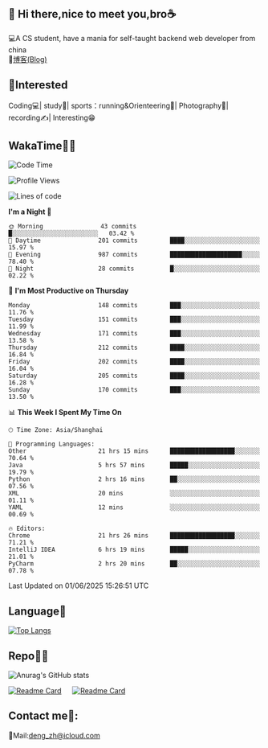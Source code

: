 👋 Hi there,nice to meet you,bro☕
---
💻A CS student, have a mania for self-taught backend web developer from china   
📌[博客(Blog)](https://github.com/HealUP/MyBlog)

 <!-- waka-box start -->
 <!-- waka-box end -->
 
🧲**Interested**
--
Coding💻| study📖| sports：running&Orienteering🏃‍| Photography📸| recording✍️| Interesting😁

WakaTime👨‍💻
---
<!--START_SECTION:waka-->
![Code Time](http://img.shields.io/badge/Code%20Time-3%2C079%20hrs%201%20min-blue)

![Profile Views](http://img.shields.io/badge/Profile%20Views-1-blue)

![Lines of code](https://img.shields.io/badge/From%20Hello%20World%20I%27ve%20Written-205.1%20thousand%20lines%20of%20code-blue)

**I'm a Night 🦉** 

```text
🌞 Morning                43 commits          █░░░░░░░░░░░░░░░░░░░░░░░░   03.42 % 
🌆 Daytime                201 commits         ████░░░░░░░░░░░░░░░░░░░░░   15.97 % 
🌃 Evening                987 commits         ████████████████████░░░░░   78.40 % 
🌙 Night                  28 commits          █░░░░░░░░░░░░░░░░░░░░░░░░   02.22 % 
```
📅 **I'm Most Productive on Thursday** 

```text
Monday                   148 commits         ███░░░░░░░░░░░░░░░░░░░░░░   11.76 % 
Tuesday                  151 commits         ███░░░░░░░░░░░░░░░░░░░░░░   11.99 % 
Wednesday                171 commits         ███░░░░░░░░░░░░░░░░░░░░░░   13.58 % 
Thursday                 212 commits         ████░░░░░░░░░░░░░░░░░░░░░   16.84 % 
Friday                   202 commits         ████░░░░░░░░░░░░░░░░░░░░░   16.04 % 
Saturday                 205 commits         ████░░░░░░░░░░░░░░░░░░░░░   16.28 % 
Sunday                   170 commits         ███░░░░░░░░░░░░░░░░░░░░░░   13.50 % 
```


📊 **This Week I Spent My Time On** 

```text
🕑︎ Time Zone: Asia/Shanghai

💬 Programming Languages: 
Other                    21 hrs 15 mins      ██████████████████░░░░░░░   70.64 % 
Java                     5 hrs 57 mins       █████░░░░░░░░░░░░░░░░░░░░   19.79 % 
Python                   2 hrs 16 mins       ██░░░░░░░░░░░░░░░░░░░░░░░   07.56 % 
XML                      20 mins             ░░░░░░░░░░░░░░░░░░░░░░░░░   01.11 % 
YAML                     12 mins             ░░░░░░░░░░░░░░░░░░░░░░░░░   00.69 % 

🔥 Editors: 
Chrome                   21 hrs 26 mins      ██████████████████░░░░░░░   71.21 % 
IntelliJ IDEA            6 hrs 19 mins       █████░░░░░░░░░░░░░░░░░░░░   21.01 % 
PyCharm                  2 hrs 20 mins       ██░░░░░░░░░░░░░░░░░░░░░░░   07.78 % 
```


 Last Updated on 01/06/2025 15:26:51 UTC
<!--END_SECTION:waka-->

Language🚀
---
[![Top Langs](https://github-readme-stats.vercel.app/api/top-langs/?username=HealUP&layout=compact&hide_border=true)](https://github.com/HealUP)

Repo🧑‍💻
---
![Anurag's GitHub stats](https://github-readme-stats.vercel.app/api?username=HealUP&count_private=true&show_icons=true&theme=gruvbox&hide_border=true) 

[![Readme Card](https://github-readme-stats.vercel.app/api/pin/?username=HealUP&repo=InternetEy&theme=transparent)](https://github.com/HealUP/InternetEy) &emsp;
[![Readme Card](https://github-readme-stats.vercel.app/api/pin/?username=HealUP&repo=CampusExperience&theme=transparent)](https://github.com/HealUP/CampusExperience)


Contact me📱:
---
📮Mail:deng_zh@icloud.com  

